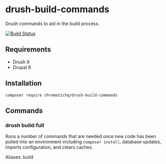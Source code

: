 # drush-build-commands
Drush commands to aid in the build process.

[![Build Status](https://travis-ci.org/ChromaticHQ/drush-build-commands.svg?branch=master)](https://travis-ci.org/ChromaticHQ/drush-build-commands)

## Requirements
- Drush 9
- Drupal 8

## Installation
`composer require chromatichq/drush-build-commands`

## Commands
### drush build:full
Runs a number of commands that are needed once new code has been pulled into an
environment including `composer install`, database updates, imports
configuration, and clears caches.

Aliases: build
